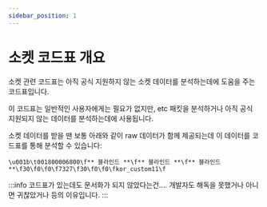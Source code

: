 ```yaml
---
sidebar_position: 1
---
```


# 소켓 코드표 개요

소켓 관련 코드표는 아직 공식 지원하지 않는 소켓 데이터를 분석하는데에 도움을 주는 코드표입니다.

이 코드표는 일반적인 사용자에게는 필요가 없지만, etc 패킷을 분석하거나 아직 공식 지원되지 않는 데이터를 분석하는데에 사용됩니다.

소켓 데이터를 받을 땐 보통 아래와 같이 raw 데이터가 함께 제공되는데 이 데이터를 코드표를 통해 분석할 수 있습니다:

```
\u001b\t001800006800\f** 블라인드 **\f** 블라인드 **\f** 블라인드 **\f30\f0\f0\f7327\f30\f0\f0\fkor_custom11\f
```

:::info
코드표가 있는데도 문서화가 되지 않았다는건....
개발자도 해독을 못했거나 아니면 귀찮았거나 등의 이유입니다.
:::
